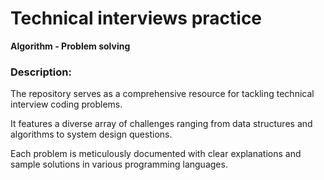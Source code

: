 # Technical interviews practice
**Algorithm - Problem solving**

### Description:

The repository serves as a comprehensive resource for tackling technical interview coding problems.

It features a diverse array of challenges ranging from data structures and algorithms to system design questions.

Each problem is meticulously documented with clear explanations and sample solutions in various programming languages.
